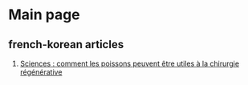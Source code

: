 # Main page
## french-korean articles
1. [Sciences : comment les poissons peuvent être utiles à la chirurgie régénérative](./2021_12_06.md)
